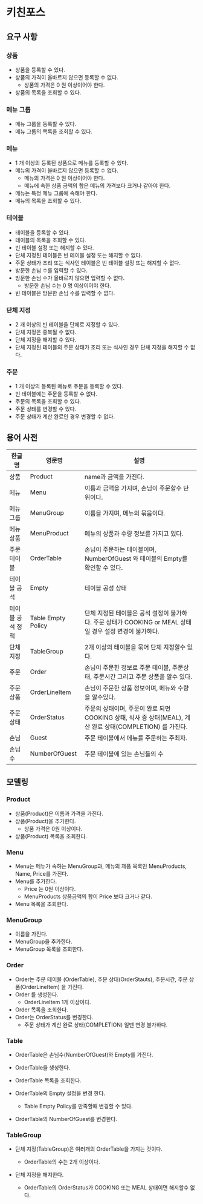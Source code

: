 # 키친포스

## 요구 사항

### 상품

* 상품을 등록할 수 있다.
* 상품의 가격이 올바르지 않으면 등록할 수 없다.
    * 상품의 가격은 0 원 이상이어야 한다.
* 상품의 목록을 조회할 수 있다.

### 메뉴 그룹

* 메뉴 그룹을 등록할 수 있다.
* 메뉴 그룹의 목록을 조회할 수 있다.

### 메뉴

* 1 개 이상의 등록된 상품으로 메뉴를 등록할 수 있다.
* 메뉴의 가격이 올바르지 않으면 등록할 수 없다.
    * 메뉴의 가격은 0 원 이상이어야 한다.
    * 메뉴에 속한 상품 금액의 합은 메뉴의 가격보다 크거나 같아야 한다.
* 메뉴는 특정 메뉴 그룹에 속해야 한다.
* 메뉴의 목록을 조회할 수 있다.

### 테이블

* 테이블을 등록할 수 있다.
* 테이블의 목록을 조회할 수 있다.
* 빈 테이블 설정 또는 해지할 수 있다.
* 단체 지정된 테이블은 빈 테이블 설정 또는 해지할 수 없다.
* 주문 상태가 조리 또는 식사인 테이블은 빈 테이블 설정 또는 해지할 수 없다.
* 방문한 손님 수를 입력할 수 있다.
* 방문한 손님 수가 올바르지 않으면 입력할 수 없다.
    * 방문한 손님 수는 0 명 이상이어야 한다.
* 빈 테이블은 방문한 손님 수를 입력할 수 없다.

### 단체 지정

* 2 개 이상의 빈 테이블을 단체로 지정할 수 있다.
* 단체 지정은 중복될 수 없다.
* 단체 지정을 해지할 수 있다.
* 단체 지정된 테이블의 주문 상태가 조리 또는 식사인 경우 단체 지정을 해지할 수 없다.

### 주문

* 1 개 이상의 등록된 메뉴로 주문을 등록할 수 있다.
* 빈 테이블에는 주문을 등록할 수 없다.
* 주문의 목록을 조회할 수 있다.
* 주문 상태를 변경할 수 있다.
* 주문 상태가 계산 완료인 경우 변경할 수 없다.

## 용어 사전

| 한글명 | 영문명 | 설명 |
| --- | --- | --- |
| 상품 | Product | name과 금액을 가진다. |
| 메뉴 | Menu | 이름과 금액을 가지며, 손님이 주문할수 단위이다.  |
| 메뉴 그룹 | MenuGroup | 이름을 가지며, 메뉴의 묶음이다. |
| 메뉴 상품 | MenuProduct | 메뉴의 상품과 수량 정보를 가지고 있다. |
| 주문 테이블 | OrderTable | 손님이 주문하는 테이블이며, NumberOfGuest 와 테이블의 Empty를 확인할 수 있다.|
| 테이블 공석 | Empty | 테이블 공성 상태 |
| 테이블 공석 정책 | Table Empty Policy | 단체 지정된 테이블은 공석 설정이 불가하다. 주문 상태가 COOKING or MEAL 상태 일 경우 설정 변경이 불가하다.|
| 단체 지정 | TableGroup | 2개 이상의 테이블을 묶어 단체 지정할수 있다.  |
| 주문 | Order | 손님이 주문한 정보로 주문 테이블, 주문상태, 주문시간 그리고 주문 상품을 알수 있다. |
| 주문 상품 | OrderLineItem | 손님이 주문한 상품 정보이며, 메뉴와 수량을 알수있다. |
| 주문 상태 | OrderStatus | 주문의 상태이며, 주문이 완료 되면 COOKING 상태,  식사 중 상태(MEAL), 계산 완료 상태(COMPLETION) 를 가진다. |
| 손님 | Guest | 주문 테이블에서 메뉴를 주문하는 주최자.  |
| 손님 수 | NumberOfGuest | 주문 테이블에 있는 손님들의 수|

## 모델링
### Product
- 상품(Product)은 이름과 가격을 가진다.
- 상품(Product)을 추가한다.
    - 상품 가격은 0원 이상이다.
- 상품(Product) 목록을 조회한다.

### Menu
- Menu는 메뉴가 속하는 MenuGroup과, 메뉴의 제품 목록인 MenuProducts, Name, Price를 가진다.
- Menu를 추가한다.
    - Price 는 0원 이상이다.
    - MenuProducts 상품금액의 합이 Price 보다 크거나 같다.
- Menu 목록을 조회한다.

### MenuGroup
- 이름을 가진다.
- MenuGroup을 추가한다.
- MenuGroup 목록을 조회한다.
    
### Order
- Order는 주문 테이블 (OrderTable), 주문 상태(OrderStauts), 주문시간, 주문 상품(OrderLineItem) 을 가진다.
- Order 를 생성한다.
    - OrderLineItem 1개 이상이다.
- Order 목록을 조회한다.
- Order는 OrderStatus를 변경한다.
    - 주문 상태가 계산 완료 상태(COMPLETION) 일땐 변경 불가하다.

### Table
- OrderTable은 손님수(NumberOfGuest)와 Empty를 가진다.
- OrderTable을 생성한다.

- OrderTable 목록을 조회한다.
- OrderTable의 Empty 설정을 변경 한다.
    - Table Empty Policy를 만족할때 변경할 수 있다.
- OrderTable의 NumberOfGuest를 변경한다.

### TableGroup
- 단체 지정(TableGroup)은 여러개의 OrderTable을 가지는 것이다.
    - OrderTable의 수는 2개 이상이다.

- 단체 지정을 해지한다.
    - OrderTable의 OrderStatus가 COOKING 또는 MEAL 상태이면 해지할수 없다.

